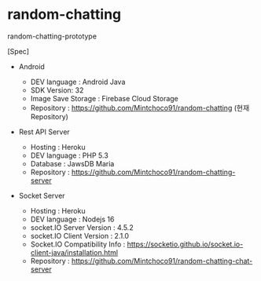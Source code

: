 # random-chatting
random-chatting-prototype

[Spec]

 - Android
 
   - DEV language : Android Java
   - SDK Version: 32
   - Image Save Storage : Firebase Cloud Storage
   - Repository : https://github.com/Mintchoco91/random-chatting (현재 Repository)

 - Rest API Server
 
   - Hosting : Heroku
   - DEV language : PHP 5.3
   - Database : JawsDB Maria
   - Repository : https://github.com/Mintchoco91/random-chatting-server

 - Socket Server 
 
   - Hosting : Heroku
   - DEV language : Nodejs 16
   - socket.IO Server Version : 4.5.2
   - socket.IO Client Version : 2.1.0
   - Socket.IO Compatibility Info : https://socketio.github.io/socket.io-client-java/installation.html
   - Repository : https://github.com/Mintchoco91/random-chatting-chat-server
